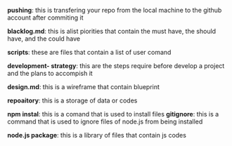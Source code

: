 **pushing**: this is transfering your repo from the local machine to the github account after commiting it

**blacklog.md**: this is  alist piorities that contain the must have, the should have, and the could have

**scripts**: these are files that contain a list of user comand

**development- strategy**: this are the  steps require before develop a project and the plans to accompish it

**design.md**: this is a wireframe that contain blueprint 

**repoaitory**: this is a storage of data or codes

**npm instal**: this is a comand that is used to install files
**gitignore**: this is a command that is used to ignore files of node.js from being installed

**node.js package**: this is a library of files that contain js codes



